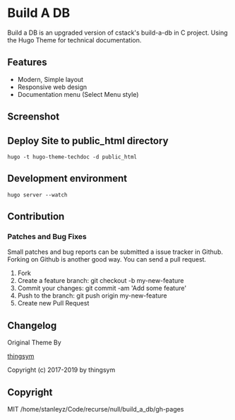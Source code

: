 # Build A DB 

Build a DB is an upgraded version of cstack's build-a-db in C project. Using the Hugo Theme for technical documentation.


## Features

* Modern, Simple layout
* Responsive web design
* Documentation menu (Select Menu style)

## Screenshot


## Deploy Site to public_html directory

```
hugo -t hugo-theme-techdoc -d public_html
```

## Development environment

```
hugo server --watch
```

## Contribution

### Patches and Bug Fixes

Small patches and bug reports can be submitted a issue tracker in Github. Forking on Github is another good way. You can send a pull request.

1. Fork 
2. Create a feature branch: git checkout -b my-new-feature
3. Commit your changes: git commit -am 'Add some feature'
4. Push to the branch: git push origin my-new-feature
5. Create new Pull Request

## Changelog

Original Theme By

[thingsym](https://github.com/thingsym)

Copyright (c) 2017-2019 by thingsym


## Copyright
MIT 
/home/stanleyz/Code/recurse/null/build_a_db/gh-pages